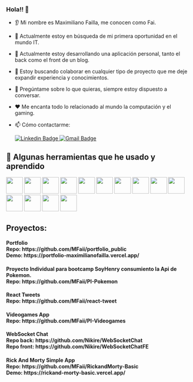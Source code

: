 <div id="header">
  
 ### Hola!! 👋 
* 👂 Mi nombre es Maximiliano Failla, me conocen como Fai.
* 🔭 Actualmente estoy en búsqueda de mi primera oportunidad en el mundo IT. 
* 🌱 Actualmente estoy desarrollando una aplicación personal, tanto el back como el front de un blog.
* 🤝 Estoy buscando colaborar en cualquier tipo de proyecto que me deje expandir experiencia y conocimientos.
* 💬 Pregúntame sobre lo que quieras, siempre estoy dispuesto a conversar.
* ❤️ Me encanta todo lo relacionado al mundo la computación y el gaming.
* 📫 Cómo contactarme:

  <a href="https://www.linkedin.com/in/maximilianofailla/" target="_blank">
    <img src="https://img.shields.io/badge/LinkedIn-0077B5?style=for-the-badge&logo=linkedin&logoColor=white" alt="Linkedin Badge"/>
  </a>
  <a href="mailto:faillamaximiliano@gmail.com" target="_blank">
    <img src="https://img.shields.io/badge/Gmail-D14836?style=for-the-badge&logo=gmail&logoColor=white" alt="Gmail Badge"/>
  </a>

</div>
<div>
  <h2> 🚀  Algunas herramientas que he usado y aprendido</h2> 
<p align="left"> 
  <img src="https://cdn.jsdelivr.net/gh/devicons/devicon@latest/icons/vscode/vscode-original.svg" height="45" width="45" />
  <img src="https://cdn.jsdelivr.net/gh/devicons/devicon@latest/icons/html5/html5-original-wordmark.svg" height="45" width="45" />
  <img src="https://cdn.jsdelivr.net/gh/devicons/devicon@latest/icons/css3/css3-original-wordmark.svg" height="45" width="45" />
  <img src="https://cdn.jsdelivr.net/gh/devicons/devicon@latest/icons/javascript/javascript-original.svg" height="45" width="45" />
  <img src="https://cdn.jsdelivr.net/gh/devicons/devicon@latest/icons/react/react-original-wordmark.svg" height="45" width="45"/>
  <img src="https://cdn.jsdelivr.net/gh/devicons/devicon@latest/icons/redux/redux-original.svg" height="45" width="45" />
  <img src="https://cdn.jsdelivr.net/gh/devicons/devicon@latest/icons/nodejs/nodejs-original-wordmark.svg" height="45" width="45"/>
  <img src="https://cdn.jsdelivr.net/gh/devicons/devicon@latest/icons/postgresql/postgresql-original-wordmark.svg" height="45" width="45" />
  <img src="https://cdn.jsdelivr.net/gh/devicons/devicon@latest/icons/sequelize/sequelize-original-wordmark.svg" height="45" width="45"/>
  <img src="https://cdn.jsdelivr.net/gh/devicons/devicon@latest/icons/express/express-original-wordmark.svg" height="45" width="45"/>
  <img src="https://cdn.jsdelivr.net/gh/devicons/devicon@latest/icons/git/git-plain-wordmark.svg" height="45" width="45"/>
  <img src="https://cdn.jsdelivr.net/gh/devicons/devicon@latest/icons/github/github-original.svg" height="45" width="45"/>
  <img src="https://cdn.jsdelivr.net/gh/devicons/devicon@latest/icons/reactbootstrap/reactbootstrap-original.svg" height="45" width="45"/>
  <img src="https://cdn.jsdelivr.net/gh/devicons/devicon@latest/icons/bootstrap/bootstrap-original-wordmark.svg" height="45" width="45"/>

</p> 
</div>

  <h2>Proyectos: </h2>
  <h4>Portfolio<br>Repo: https://github.com/MFaii/portfolio_public <br>Demo: https://portfolio-maximilianofailla.vercel.app/</h4>
  <h4>Proyecto Individual para bootcamp SoyHenry consumiento la Api de Pokemon. <br>Repo: https://github.com/MFaii/PI-Pokemon </h4>
  <h4>React Tweets<br>Repo: https://github.com/MFaii/react-tweet</h4>
  <h4>Videogames App<br>Repo: https://github.com/MFaii/PI-Videogames</h4>
  <h4>WebSocket Chat<br>Repo back: https://github.com/Nikire/WebSocketChat<br>Repo front: https://github.com/Nikire/WebSocketChatFE</h4>
  <h4>Rick And Morty Simple App<br>Repo: https://github.com/MFaii/RickandMorty-Basic <br>Demo: https://rickand-morty-basic.vercel.app/</h4>
</div>


